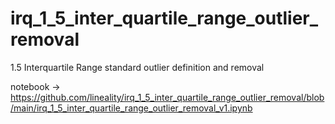 # irq_1_5_inter_quartile_range_outlier_removal
1.5 Interquartile Range standard outlier definition and removal

notebook -> https://github.com/lineality/irq_1_5_inter_quartile_range_outlier_removal/blob/main/irq_1_5_inter_quartile_range_outlier_removal_v1.ipynb
